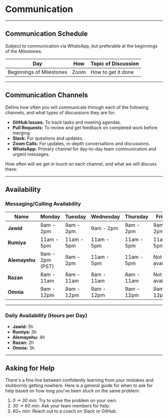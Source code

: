 <!--
    this template is for inspiration, feel free to change it however you like!

    Careful! be sure to protect your privacy when filling out this document.
    Everything you write here will be public, so share only what you are
    comfortable sharing online. You can share the rest in confidence with your
    group by another channel.
-->

# Communication

---

## Communication Schedule

Subject to communication via WhatsApp, but preferable at the beginnings of the Milestones.

| Day                      | How  | Topic of Discussion    |
|--------------------------|------|-------------------------|
| Beginnings of Milestones | Zoom | How to get it done      |

---

## Communication Channels

Define how often you will communicate through each of the following
channels, and what types of discussions they are for:

- **GitHub Issues:** To track tasks and meeting agendas.
- **Pull Requests:** To review and get feedback on completed work before merging.
- **Slack:** For questions and updates.
- **Zoom Calls:** For updates, in-depth conversations and discussions.
- **WhatsApp:** Primary channel for day-to-day team communication and urgent messages.

How often will we get in touch on each channel, and what we will discuss there:

---

## Availability

### Messaging/Calling Availability

<!-- markdownlint-disable MD013 -->


| Name         | Monday           | Tuesday          | Wednesday        | Thursday         | Friday          | Saturday         | Sunday           |
|--------------|------------------|------------------|------------------|------------------|------------------|------------------|------------------|
| **Jawid**     | 9am - 2pm        | 9am - 2pm        | 9am - 2pm        | 9am - 2pm        | 9am - 2pm        | 9am - 12:30pm     | 9am - 12:30pm     |
| **Rumiya**    | 11am - 5pm       | 11am - 5pm       | 11am - 5pm       | 11am - 5pm       | 11am - 5pm       | Not available     | Not available     |
| **Alemayehu** | 9am - 2pm (PST)  | 9am - 2pm        | 11am - 5pm       | 11am - 5pm       | Not available     | 11am - 5pm        | 9am - 2pm         |
| **Razan**     | 8am - 11am       | 8am - 11am       | 8am - 11am       | 8am - 11am       | Not available     | 8am - 11am        | Not available     |
| **Omnia**     | 9am - 12pm       | 9am - 12pm       | 9am - 12pm       | 9am - 12pm       | 9am - 12pm       | Not available     | Not available     |

---

### Daily Availability (Hours per Day)

- **Jawid:** 5h  
- **Rumiya:** 3h  
- **Alemayehu:** 4h  
- **Razan:** 2h  
- **Omnia:** 3h
  
---

## Asking for Help

There's a fine line between confidently learning from your mistakes and
stubbornly getting nowhere. Here is a general guide for when to ask for help
based on how long you've been stuck on the same problem:

1. _0 → 30 min_: Try to solve the problem on your own.  
2. _30 → 60 min_: Ask your team members for help.  
3. _60+ min_: Reach out to a coach on Slack or GitHub.
